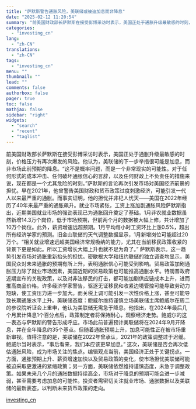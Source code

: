 ```yaml
---
title: "萨默斯警告通胀风险，美联储或被迫加息而非降息"
date: "2025-02-12 11:20:54"
summary: "前美国财政部长萨默斯在接受彭博采访时表示，美国正处于通胀升级最敏感的时刻，价格压力有再次爆发的风险。..."
categories:
  - "investing_cn"
lang:
  - "zh-CN"
translations:
  - "zh-CN"
tags:
  - "investing_cn"
menu: ""
thumbnail: ""
lead: ""
comments: false
authorbox: false
pager: true
toc: false
mathjax: false
sidebar: "right"
widgets:
  - "search"
  - "recent"
  - "taglist"
---
```


前美国财政部长萨默斯在接受彭博采访时表示，美国正处于通胀升级最敏感的时刻，价格压力有再次爆发的风险。他认为，美联储的下一步举措很可能是加息，而非市场此前预期的降息。“这不是概率问题，而是一个非常现实的可能性。对于任何形式的成本冲击、任何破坏通胀信心的言辞，以及任何财政上不负责任的措施来说，现在都是一个尤其危险的时刻。”萨默斯的言论再次引发市场对美国经济前景的担忧。早在2021年，他曾警告美国财政和货币政策过度刺激经济，可能引发一代人以来最严重的通胀。而事实证明，他的担忧并非杞人忧天——美国在2022年经历了40年来最严重的通胀飙升。就业市场紧张，工资上涨加剧通胀风险萨默斯指出，近期美国就业市场的强劲表现已为通胀回升奠定了基础。1月非农就业数据虽然新增14.3万个岗位，低于市场预期，但前两个月的数据被大幅上修，共计增加了10万个岗位。此外，薪资增速远超预期。1月平均每小时工资环比上涨0.5%，超出所有经济学家的预测。旧金山联储的天气调整数据显示，1月新增岗位可能超过20万个。“相关就业增速远超美国经济常规吸纳的能力，尤其在当前移民政策收紧的背景下更是如此。所以工资增长大幅上升也就不足为奇了。” 萨默斯表示。这一趋势引发市场对通胀重新抬头的担忧。密歇根大学和纽约联储的独立调查均显示，美国民众对未来通胀的预期有所上升，表明通胀信心可能受到影响。贸易政策加剧通胀压力除了就业市场因素，美国近期的贸易政策也可能推高通胀水平。特朗普政府近期宣布的关税政策，以及对非法移民的打击，都可能加剧供应链成本上升，进而推高商品价格。许多经济学家警告，驱逐无证移民和收紧边境管控可能导致劳动力短缺，使工资压力进一步加大。而关税上调可能引发一次性价格上涨，甚至可能导致长期通胀水平上升。美联储态度：鲍威尔维持谨慎立场美联储主席鲍威尔在周二的参议院听证会上重申，他认为美联储无需急于降息。他指出，在2024年最后几个月累计降息1个百分点后，政策制定者将保持耐心，观察经济走势。鲍威尔的这一表态与萨默斯的警告形成呼应。市场此前普遍预计美联储将在2024年9月开降息，并在全年降息约35个基点。但随着通胀预期上升，加息可能性正在被市场重新审视。值得注意的是，美联储在2022年曾承认，2021年的政策调整过于迟缓。鲍威尔当时表示，“事后看来，我们本应该更早加息。” 这次，美联储是否会再次低估通胀风险，成为市场关注的焦点。编辑观点当前，美国经济正处于关键拐点。一方面，通胀预期上升、薪资增速加快以及贸易政策的变化，使市场担忧美联储可能被迫采取更激进的紧缩政策；另一方面，美联储依然维持谨慎态度，未急于调整政策。如果未来几个月的通胀数据持续高企，市场对于降息的预期可能会进一步减弱，甚至需要考虑加息的可能性。投资者需密切关注就业市场、通胀数据以及美联储的最新表态，以判断未来货币政策的走向。

[investing_cn](https://cn.investing.com/news/commodities-news/article-2667240)
